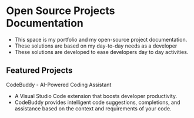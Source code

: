 # Open Source Projects Documentation

- This space is my portfolio and my open-source project documentation.
-  These solutions are based on my day-to-day needs as a developer
- These solutions are developed to ease developers day to day activities.
## Featured Projects

CodeBuddy - AI-Powered Coding Assistant

- A Visual Studio Code extension that boosts developer productivity.
- CodeBuddy provides intelligent code suggestions, completions, and assistance based on the context and requirements of your code.
